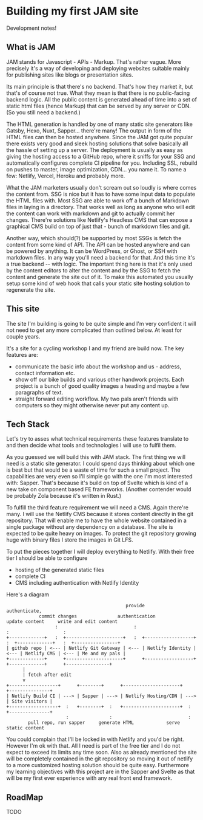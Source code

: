 # Building my first JAM site
Development notes!

## What is JAM
JAM stands for Javascript - APIs - Markup. That's rather vague. More precisely it's a way of developing and deploying websites suitable mainly for publishing sites like blogs or presentation sites.

Its main principle is that there's no backend. That's how they market it, but that's of course not true. What they mean is that there is no public-facing backend logic. All the public content is generated ahead of time into a set of static html files (hence Markup) that can be served by any server or CDN. (So you still need a backend.)

The HTML generation is handled by one of many static site generators like Gatsby, Hexo, Nuxt, Sapper... there're many! The output in form of the HTML files can then be hosted anywhere. Since the JAM got quite popular there exists very good and sleek hosting solutions that solve basically all the hassle of setting up a server. The deployment is usually as easy as giving the hosting access to a GitHub repo, where it sniffs for your SSG and automatically configures complete CI pipeline for you. Including SSL, rebuild on pushes to master, image optimization, CDN... you name it. To name a few: Netlify, Vercel, Heroku and probably more.

What the JAM marketers usually don't scream out so loudly is where comes the content from. SSG is nice but it has to have some input data to populate the HTML files with. Most SSG are able to work off a bunch of Markdown files in laying in a directory. That works well as long as anyone who will edit the content can work with markdown and git to actually commit her changes. There're solutions like Netlify's Headless CMS that can expose a graphical CMS build on top of just that - bunch of markdown files and git.

Another way, which should(?) be supported by most SSGs is fetch the content from some kind of API. The API can be hosted anywhere and can be powered by anything. It can be WordPress, or Ghost, or SSH with markdown files. In any way you'll need a backend for that. And this time it's a true backend -- with logic. The important thing here is that it's only used by the content editors to alter the content and by the SSG to fetch the content and generate the site out of it. To make this automated you usually setup some kind of web hook that calls your static site hosting solution to regenerate the site.

## This site
The site I'm building is going to be quite simple and I'm very confident it will not need to get any more complicated than outlined below. At least for couple years.

It's a site for a cycling workshop I and my friend are build now. The key features are:
- communicate the basic info about the workshop and us - address, contact information etc.
- show off our bike builds and various other handwork projects. Each project is a bunch of good quality images a heading and maybe a few paragraphs of text.
- straight forward editing workflow. My two pals aren't friends with computers so they might otherwise never put any content up.


## Tech Stack
Let's try to asses what technical requirements these features translate to and then decide what tools and technologies I will use to fulfil them.

As you guessed we will build this with JAM stack. The first thing we will need is a static site generator. I could spend days thinking about which one is best but that would be a waste of time for such a small project. The capabilities are very even so I'll simple go with the one I'm most interested with: Sapper. That's because it's build on top of Svelte which is kind of a new take on component based FE frameworks. (Another contender would be probably Zola because it's written in Rust.)

To fulfill the third feature requirement we will need a CMS. Again there're many. I will use the Netlify CMS because it stores content directly in the git repository. That will enable me to have the whole website contained in a single package without any dependency on a database. The site is expected to be quite heavy on images. To protect the git repository growing huge with binary files I store the images in Git LFS.

To put the pieces together I will deploy everything to Netlify. With their free tier I should be able to configure
- hosting of the generated static files
- complete CI
- CMS including authentication with Netlify Identity

Here's a diagram

```                                        
                                            provide                 authenticate,
            commit changes               authentication            update content     write and edit content
                  :                            :                         :                    :                    
+-------------+   :  +---------------------+   :  +------------------+   :  +-------------+   :  +----------------+
| github repo | <--- | Netlify Git Gateway | <--- | Netlify Identity | <--- | Netlify CMS | <--- | Me and my pals |
+-------------+      +---------------------+      +------------------+      +-------------+      +----------------+
      |
      | fetch after edit
      v
+------------------+      +--------+      +---------------------+      +---------------+
| Netlify Build CI | ---> | Sapper | ---> | Netlify Hosting/CDN | ---> | Site visitors |
+------------------+  :   +--------+  :   +---------------------+  :   +---------------+
                      :               :                            :
        pull repo, run sapper     generate HTML            serve static content
```

You could complain that I'll be locked in with Netlify and you'd be right. However I'm ok with that. All I need is part of the free tier and I do not expect to exceed its limits any time soon. Also as already mentioned the site will be completely contained in the git repository so moving it out of netlify to a more customized hosting solution should be quite easy. Furthermore my learning objectives with this project are in the Sapper and Svelte as that will be my first ever experience with any real front end framework.

## RoadMap
TODO
